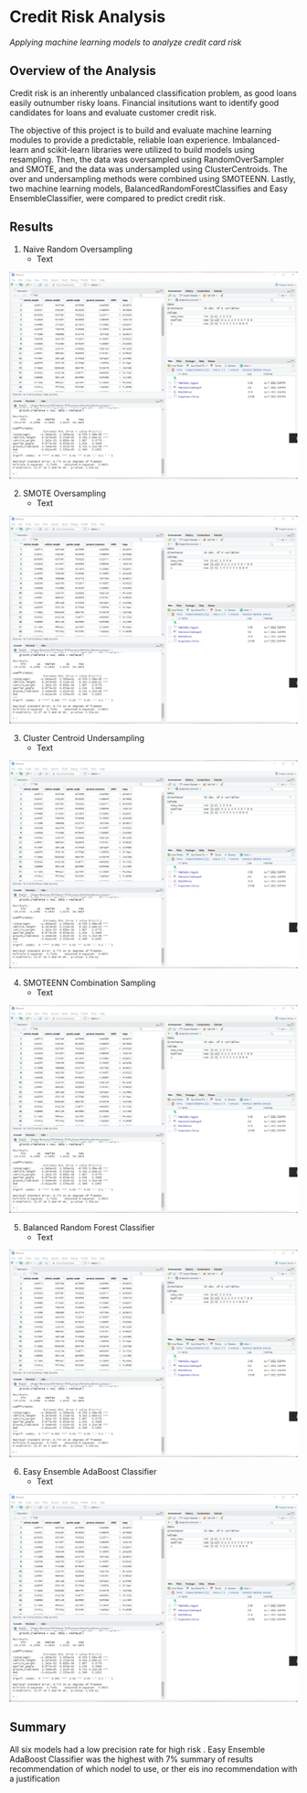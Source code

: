 # Credit Risk Analysis
*Applying machine learning models to analyze credit card risk* 

## Overview of the Analysis
Credit risk is an inherently unbalanced classification problem, as good loans easily outnumber risky loans. Financial insitutions want to identify good candidates for loans and evaluate customer credit risk.

The objective of this project is to build and evaluate machine learning modules to provide a predictable, reliable loan experience. Imbalanced-learn and scikit-learn libraries were utilized to build models using resampling. Then, the data was oversampled using RandomOverSampler and SMOTE, and the data was undersampled using ClusterCentroids. The over and undersampling methods were combined using SMOTEENN. Lastly, two machine learning models, BalancedRandomForestClassifies and Easy EnsembleClassifier, were compared to predict credit risk.

## Results
1. Naive Random Oversampling
    * Text

![Imgs/2.png](https://github.com/c-ramos/MechaCar_Statistical_Analysis/blob/cd156b340c72ef6d126412176590dbe812b2adbb/Imgs/2.png)

2. SMOTE Oversampling
    * Text
    
![Imgs/2.png](https://github.com/c-ramos/MechaCar_Statistical_Analysis/blob/cd156b340c72ef6d126412176590dbe812b2adbb/Imgs/2.png)

3. Cluster Centroid Undersampling
    * Text
    
![Imgs/2.png](https://github.com/c-ramos/MechaCar_Statistical_Analysis/blob/cd156b340c72ef6d126412176590dbe812b2adbb/Imgs/2.png)

4. SMOTEENN Combination Sampling
    * Text
    
![Imgs/2.png](https://github.com/c-ramos/MechaCar_Statistical_Analysis/blob/cd156b340c72ef6d126412176590dbe812b2adbb/Imgs/2.png)

5. Balanced Random Forest Classifier
    * Text
    
![Imgs/2.png](https://github.com/c-ramos/MechaCar_Statistical_Analysis/blob/cd156b340c72ef6d126412176590dbe812b2adbb/Imgs/2.png)

6. Easy Ensemble AdaBoost Classifier
    * Text
    
![Imgs/2.png](https://github.com/c-ramos/MechaCar_Statistical_Analysis/blob/cd156b340c72ef6d126412176590dbe812b2adbb/Imgs/2.png)


## Summary 
All six models had a low precision rate for high risk . Easy Ensemble AdaBoost Classifier was the highest with 7% 
summary of results
recommendation of which nodel to use, or ther eis ino recommendation with a justification 